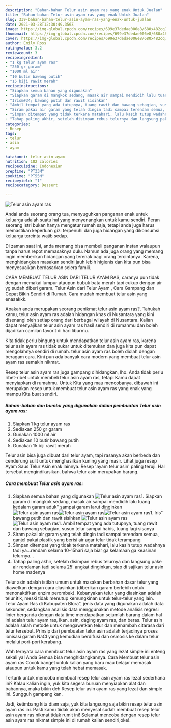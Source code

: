 ```yaml
---
description: "Bahan-bahan Telur asin ayam ras yang enak Untuk Jualan"
title: "Bahan-bahan Telur asin ayam ras yang enak Untuk Jualan"
slug: 339-bahan-bahan-telur-asin-ayam-ras-yang-enak-untuk-jualan
date: 2021-03-28T12:30:49.356Z
image: https://img-global.cpcdn.com/recipes/699e37dedae006e8/680x482cq70/telur-asin-ayam-ras-foto-resep-utama.jpg
thumbnail: https://img-global.cpcdn.com/recipes/699e37dedae006e8/680x482cq70/telur-asin-ayam-ras-foto-resep-utama.jpg
cover: https://img-global.cpcdn.com/recipes/699e37dedae006e8/680x482cq70/telur-asin-ayam-ras-foto-resep-utama.jpg
author: Emily Ross
ratingvalue: 3.2
reviewcount: 3
recipeingredient:
- "1 kg telur ayam ras"
- "250 gr garam"
- "1000 ml air"
- "10 butir bawang putih"
- "15 biji rawit merah"
recipeinstructions:
- "Siapkan semua bahan yang digunakan"
- "Siapkan garam di mangkok sedang, masak air sampai mendidih lalu tuang kedalam garam aduk&#34; sampai garam larut dinginkan"
- "Iris&#34; bawang putih dan rawit sisihkan"
- "Ambil tempat yang ada tutupnya, tuang rawit dan bawang sebagian, susun telur sampai habis, tuang lagi sisanya"
- "Siram pakai air garam yang telah dingin tadi sampai terendam semua, ganjel pakai plastik yang berisi air agar telur tidak terampung"
- "Simpan ditempat yang tidak terkena matahari, lalu kasih tutup wadahnya tadi ya...rendam selama 10-15hari saja biar ga kelamaan ga keasinan telurnya..."
- "Tahap paling akhir, setelah disimpan rebus telurnya dan langsung pake air rendaman tadi selama 25&#39; angkat dinginkan, siap di sajikan telur asin home madenya"
categories:
- Resep
tags:
- telur
- asin
- ayam

katakunci: telur asin ayam 
nutrition: 182 calories
recipecuisine: Indonesian
preptime: "PT33M"
cooktime: "PT55M"
recipeyield: "1"
recipecategory: Dessert

---
```



![Telur asin ayam ras](https://img-global.cpcdn.com/recipes/699e37dedae006e8/680x482cq70/telur-asin-ayam-ras-foto-resep-utama.jpg)

Andai anda seorang orang tua, menyuguhkan panganan enak untuk keluarga adalah suatu hal yang menyenangkan untuk kamu sendiri. Peran seorang istri bukan hanya mengatur rumah saja, tetapi anda juga harus memastikan keperluan gizi terpenuhi dan juga hidangan yang dikonsumsi keluarga tercinta wajib sedap.

Di zaman  saat ini, anda memang bisa membeli panganan instan walaupun tanpa harus repot memasaknya dulu. Namun ada juga orang yang memang ingin memberikan hidangan yang terenak bagi orang tercintanya. Karena, menghidangkan masakan sendiri jauh lebih higienis dan kita pun bisa menyesuaikan berdasarkan selera famili. 

CARA MEMBUAT TELUR ASIN DARI TELUR AYAM RAS, caranya pun tidak dengan memakai lumpur ataupun bubuk bata merah tapi cukup dengan air yg sudah diberi garam. Telur Asin dari Telur Ayam , Cara Gampang dan Cepat Bikin Sendiri di Rumah. Cara mudah membuat telur asin yang enaaakkk.

Apakah anda merupakan seorang penikmat telur asin ayam ras?. Tahukah kamu, telur asin ayam ras adalah hidangan khas di Nusantara yang kini disenangi oleh setiap orang dari berbagai wilayah di Nusantara. Kalian dapat menyajikan telur asin ayam ras hasil sendiri di rumahmu dan boleh dijadikan camilan favorit di hari liburmu.

Kita tidak perlu bingung untuk mendapatkan telur asin ayam ras, karena telur asin ayam ras tidak sukar untuk ditemukan dan juga kita pun dapat mengolahnya sendiri di rumah. telur asin ayam ras boleh diolah dengan beragam cara. Kini pun ada banyak cara modern yang membuat telur asin ayam ras semakin nikmat.

Resep telur asin ayam ras juga gampang dihidangkan, lho. Anda tidak perlu ribet-ribet untuk membeli telur asin ayam ras, tetapi Kamu dapat menyiapkan di rumahmu. Untuk Kita yang mau mencobanya, dibawah ini merupakan resep untuk membuat telur asin ayam ras yang enak yang mampu Kita buat sendiri.

<!--inarticleads1-->

##### Bahan-bahan dan bumbu yang digunakan dalam pembuatan Telur asin ayam ras:

1. Siapkan 1 kg telur ayam ras
1. Sediakan 250 gr garam
1. Gunakan 1000 ml air
1. Sediakan 10 butir bawang putih
1. Gunakan 15 biji rawit merah


Telur asin bisa juga dibuat dari telur ayam, tapi rasanya akan berbeda dan cenderung sulit untuk menghasilkan kuning yang masir. Lihat juga resep Ayam Saus Telur Asin enak lainnya. Resep &#39;ayam telur asin&#39; paling teruji. Hal tersebut mengindikasikan. bahwa telur asin merupakan barang. 

<!--inarticleads2-->

##### Cara membuat Telur asin ayam ras:

1. Siapkan semua bahan yang digunakan
<img src="https://img-global.cpcdn.com/steps/dc2de1af498cf5da/160x128cq70/telur-asin-ayam-ras-langkah-memasak-1-foto.jpg" alt="Telur asin ayam ras">1. Siapkan garam di mangkok sedang, masak air sampai mendidih lalu tuang kedalam garam aduk&#34; sampai garam larut dinginkan
<img src="https://img-global.cpcdn.com/steps/4ab15c80eaaf6097/160x128cq70/telur-asin-ayam-ras-langkah-memasak-2-foto.jpg" alt="Telur asin ayam ras"><img src="https://img-global.cpcdn.com/steps/d76f3f344b11740e/160x128cq70/telur-asin-ayam-ras-langkah-memasak-2-foto.jpg" alt="Telur asin ayam ras"><img src="https://img-global.cpcdn.com/steps/e8fc65e016b5cf46/160x128cq70/telur-asin-ayam-ras-langkah-memasak-2-foto.jpg" alt="Telur asin ayam ras">1. Iris&#34; bawang putih dan rawit sisihkan
<img src="https://img-global.cpcdn.com/steps/64ece23ad27031d5/160x128cq70/telur-asin-ayam-ras-langkah-memasak-3-foto.jpg" alt="Telur asin ayam ras"><img src="https://img-global.cpcdn.com/steps/caaf7b50a39aea39/160x128cq70/telur-asin-ayam-ras-langkah-memasak-3-foto.jpg" alt="Telur asin ayam ras">1. Ambil tempat yang ada tutupnya, tuang rawit dan bawang sebagian, susun telur sampai habis, tuang lagi sisanya
1. Siram pakai air garam yang telah dingin tadi sampai terendam semua, ganjel pakai plastik yang berisi air agar telur tidak terampung
1. Simpan ditempat yang tidak terkena matahari, lalu kasih tutup wadahnya tadi ya...rendam selama 10-15hari saja biar ga kelamaan ga keasinan telurnya...
1. Tahap paling akhir, setelah disimpan rebus telurnya dan langsung pake air rendaman tadi selama 25&#39; angkat dinginkan, siap di sajikan telur asin home madenya


Telur asin adalah istilah umum untuk masakan berbahan dasar telur yang diawetkan dengan cara diasinkan (diberikan garam berlebih untuk menonaktifkan enzim perombak). Kebanyakan telur yang diasinkan adalah telur itik, meski tidak menutup kemungkinan untuk telur-telur yang lain. Telur Ayam Ras di Kabupaten Blora&#34;, jenis data yang digunakan adalah data sekunder, sedangkan analisis data menggunakan metode analisis regresi linier berganda dengan data time mendapatkan sejumlah barang dalam hal ini adalah telur ayam ras, ikan. asin, daging ayam ras, dan beras. Telur asin adalah salah metode untuk mengawetkan telur dan menambah citarasa dari telur tersebut. Prinsip dari pembuatan telur asin adalah terjadinya proses ionisasi garam NaCl yang kemudian berdifusi dan osmosis ke dalam telur melalui pori-pori kerabang. 

Wah ternyata cara membuat telur asin ayam ras yang lezat simple ini enteng sekali ya! Anda Semua bisa menghidangkannya. Cara Membuat telur asin ayam ras Cocok banget untuk kalian yang baru mau belajar memasak ataupun untuk kamu yang telah hebat memasak.

Tertarik untuk mencoba membuat resep telur asin ayam ras lezat sederhana ini? Kalau kalian ingin, yuk kita segera buruan menyiapkan alat dan bahannya, maka bikin deh Resep telur asin ayam ras yang lezat dan simple ini. Sungguh gampang kan. 

Jadi, ketimbang kita diam saja, yuk kita langsung saja bikin resep telur asin ayam ras ini. Pasti kamu tiidak akan menyesal sudah membuat resep telur asin ayam ras nikmat tidak rumit ini! Selamat mencoba dengan resep telur asin ayam ras nikmat simple ini di rumah kalian sendiri,oke!.

